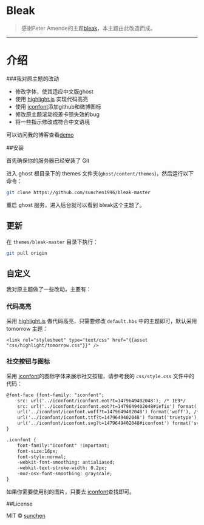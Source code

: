 # Bleak


> 感谢Peter Amende的主题[bleak](https://github.com/zutrinken/bleak)，本主题由此改造而成。

***


# 介绍


###我对原主题的改动

 - 修改字体，使其适应中文版ghost
 - 使用 [highlight.js](https://highlightjs.org/) 实现代码高亮
 - 使用 [iconfont](http://www.iconfont.cn/plus)添加github和微博图标
 - 修改原主题滚动视差卡顿失效的bug
 - 将一些指示修改成符合中文语境

可以访问我的博客查看[demo](http://sunchen.com.cn/)

##安装

首先确保你的服务器已经安装了 Git

进入 ghost 根目录下的 themes 文件夹(`ghost/content/themes`)，然后运行以下命令：

```bash
git clone https://github.com/sunchen1996/bleak-master
```

重启 ghost 服务，进入后台就可以看到 bleak这个主题了。

## 更新

在 `themes/bleak-master` 目录下执行：

```bash
git pull origin
``` 

## 自定义
我对原主题做了一些改动，主要有：

### 代码高亮

采用 [highlight.js](https://highlightjs.org/) 做代码高亮，只需要修改 `default.hbs` 中的主题即可，默认采用 tomorrow 主题：

```
<link rel="stylesheet" type="text/css" href="{{asset "css/highlight/tomorrow.css"}}" />
```

### 社交按钮与图标

采用 [iconfont](http://www.iconfont.cn/plus)的图标字体来展示社交按钮，请参考我的 `css/style.css` 文件中的代码：

```html
@font-face {font-family: "iconfont";
    src: url('../iconfont/iconfont.eot?t=1479649402048'); /* IE9*/
    src: url('../iconfont/iconfont.eot?t=1479649402048#iefix') format('embedded-opentype'), /* IE6-IE8 */
    url('../iconfont/iconfont.woff?t=1479649402048') format('woff'), /* chrome, firefox */
    url('../iconfont/iconfont.ttf?t=1479649402048') format('truetype'), /* chrome, firefox, opera, Safari, Android, iOS 4.2+*/
    url('../iconfont/iconfont.svg?t=1479649402048#iconfont') format('svg'); /* iOS 4.1- */
}

.iconfont {
    font-family:"iconfont" !important;
    font-size:16px;
    font-style:normal;
    -webkit-font-smoothing: antialiased;
    -webkit-text-stroke-width: 0.2px;
    -moz-osx-font-smoothing: grayscale;
}
```

如果你需要使用别的图片，只要去 [iconfont](http://www.iconfont.cn/plus)查找即可。





##License

MIT © [sunchen](http://sunchen.com.cn)